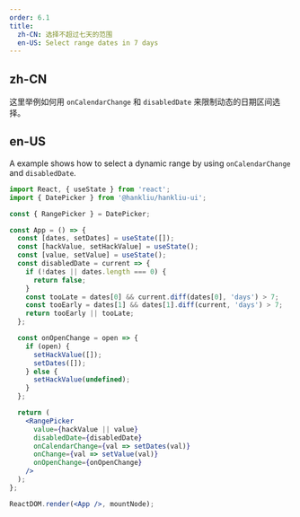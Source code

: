 ```yaml
---
order: 6.1
title:
  zh-CN: 选择不超过七天的范围
  en-US: Select range dates in 7 days
---
```


## zh-CN

这里举例如何用 `onCalendarChange` 和 `disabledDate` 来限制动态的日期区间选择。

## en-US

A example shows how to select a dynamic range by using `onCalendarChange` and `disabledDate`.

```jsx
import React, { useState } from 'react';
import { DatePicker } from '@hankliu/hankliu-ui';

const { RangePicker } = DatePicker;

const App = () => {
  const [dates, setDates] = useState([]);
  const [hackValue, setHackValue] = useState();
  const [value, setValue] = useState();
  const disabledDate = current => {
    if (!dates || dates.length === 0) {
      return false;
    }
    const tooLate = dates[0] && current.diff(dates[0], 'days') > 7;
    const tooEarly = dates[1] && dates[1].diff(current, 'days') > 7;
    return tooEarly || tooLate;
  };

  const onOpenChange = open => {
    if (open) {
      setHackValue([]);
      setDates([]);
    } else {
      setHackValue(undefined);
    }
  };

  return (
    <RangePicker
      value={hackValue || value}
      disabledDate={disabledDate}
      onCalendarChange={val => setDates(val)}
      onChange={val => setValue(val)}
      onOpenChange={onOpenChange}
    />
  );
};

ReactDOM.render(<App />, mountNode);
```
